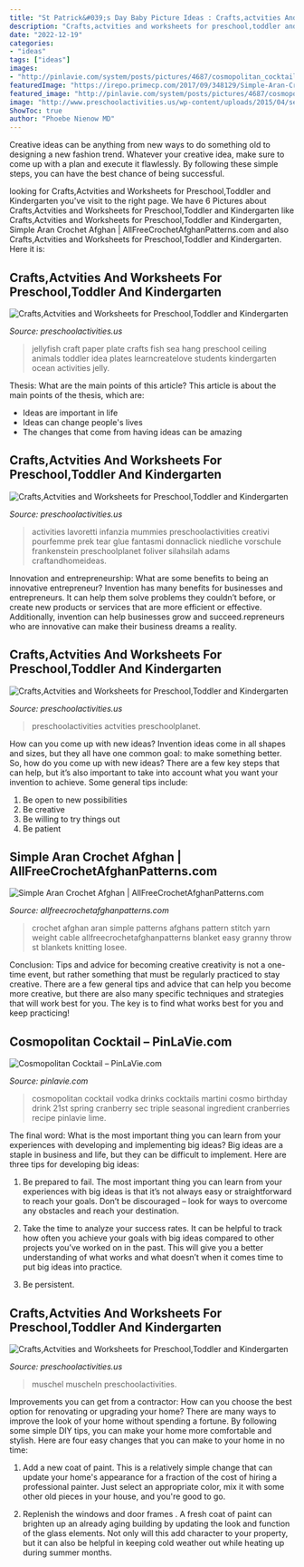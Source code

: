 ```yaml
---
title: "St Patrick&#039;s Day Baby Picture Ideas : Crafts,actvities And Worksheets For Preschool,toddler And Kindergarten"
description: "Crafts,actvities and worksheets for preschool,toddler and kindergarten"
date: "2022-12-19"
categories:
- "ideas"
tags: ["ideas"]
images:
- "http://pinlavie.com/system/posts/pictures/4687/cosmopolitan_cocktail.jpg"
featuredImage: "https://irepo.primecp.com/2017/09/348129/Simple-Aran-Crochet-Afghan-big_ExtraLarge800_ID-2441097.png?v=2441097"
featured_image: "http://pinlavie.com/system/posts/pictures/4687/cosmopolitan_cocktail.jpg"
image: "http://www.preschoolactivities.us/wp-content/uploads/2015/04/seashell-bear-craft.jpg"
ShowToc: true
author: "Phoebe Nienow MD"
---
```



Creative ideas can be anything from new ways to do something old to designing a new fashion trend. Whatever your creative idea, make sure to come up with a plan and execute it flawlessly. By following these simple steps, you can have the best chance of being successful.

	

		
looking for Crafts,Actvities and Worksheets for Preschool,Toddler and Kindergarten you've visit to the right page. We have 6 Pictures about Crafts,Actvities and Worksheets for Preschool,Toddler and Kindergarten like Crafts,Actvities and Worksheets for Preschool,Toddler and Kindergarten, Simple Aran Crochet Afghan | AllFreeCrochetAfghanPatterns.com and also Crafts,Actvities and Worksheets for Preschool,Toddler and Kindergarten. Here it is:
		
    
## Crafts,Actvities And Worksheets For Preschool,Toddler And Kindergarten

<img loading=lazy src="http://www.preschoolactivities.us/wp-content/uploads/2015/01/Paper-Plate-Jellyfish-Craft-1.jpg" onerror="this.onerror=null;this.src='https://tse3.mm.bing.net/th?id=OIP.jhrCI4RqIi_8Fy-ZZT9oZgAAAA&amp;pid=15.1';" alt="Crafts,Actvities and Worksheets for Preschool,Toddler and Kindergarten">

_Source: preschoolactivities.us_

>jellyfish craft paper plate crafts fish sea hang preschool ceiling animals toddler idea plates learncreatelove students kindergarten ocean activities jelly. 

	

Thesis: What are the main points of this article?
This article is about the main points of the thesis, which are: 
- Ideas are important in life
- Ideas can change people's lives
- The changes that come from having ideas can be amazing

    
## Crafts,Actvities And Worksheets For Preschool,Toddler And Kindergarten

<img loading=lazy src="https://www.preschoolactivities.us/wp-content/uploads/2015/10/mummy-craft-for-Halloween.jpg" onerror="this.onerror=null;this.src='https://tse3.mm.bing.net/th?id=OIP._QHEG1Ha01mRmGWh_AwIXgHaJ3&amp;pid=15.1';" alt="Crafts,Actvities and Worksheets for Preschool,Toddler and Kindergarten">

_Source: preschoolactivities.us_

>activities lavoretti infanzia mummies preschoolactivities creativi pourfemme prek tear glue fantasmi donnaclick niedliche vorschule frankenstein preschoolplanet foliver silahsilah adams craftandhomeideas. 

	

Innovation and entrepreneurship: What are some benefits to being an innovative entrepreneur?
Invention has many benefits for businesses and entrepreneurs. It can help them solve problems they couldn’t before, or create new products or services that are more efficient or effective. Additionally, invention can help businesses grow and succeed.repreneurs who are innovative can make their business dreams a reality.

    
## Crafts,Actvities And Worksheets For Preschool,Toddler And Kindergarten

<img loading=lazy src="https://www.preschoolactivities.us/wp-content/uploads/2014/12/toilet-paper-roll-dog-craft1.jpg" onerror="this.onerror=null;this.src='https://tse4.mm.bing.net/th?id=OIP.tdcV8S7r_ZUZUUIKj6TB4wHaJ4&amp;pid=15.1';" alt="Crafts,Actvities and Worksheets for Preschool,Toddler and Kindergarten">

_Source: preschoolactivities.us_

>preschoolactivities actvities preschoolplanet. 

	

How can you come up with new ideas?
Invention ideas come in all shapes and sizes, but they all have one common goal: to make something better. So, how do you come up with new ideas? There are a few key steps that can help, but it’s also important to take into account what you want your invention to achieve. Some general tips include: 
1. Be open to new possibilities 
2. Be creative 
3. Be willing to try things out 
4. Be patient 

    
## Simple Aran Crochet Afghan | AllFreeCrochetAfghanPatterns.com

<img loading=lazy src="https://irepo.primecp.com/2017/09/348129/Simple-Aran-Crochet-Afghan-big_ExtraLarge800_ID-2441097.png?v=2441097" onerror="this.onerror=null;this.src='https://tse4.mm.bing.net/th?id=OIP.WNoz-Gl0x8ym7O7O4lgsMAHaJ4&amp;pid=15.1';" alt="Simple Aran Crochet Afghan | AllFreeCrochetAfghanPatterns.com">

_Source: allfreecrochetafghanpatterns.com_

>crochet afghan aran simple patterns afghans pattern stitch yarn weight cable allfreecrochetafghanpatterns blanket easy granny throw st blankets knitting losee. 

	

Conclusion: Tips and advice for becoming creative
creativity is not a one-time event, but rather something that must be regularly practiced to stay creative. There are a few general tips and advice that can help you become more creative, but there are also many specific techniques and strategies that will work best for you. The key is to find what works best for you and keep practicing!

    
## Cosmopolitan Cocktail – PinLaVie.com

<img loading=lazy src="http://pinlavie.com/system/posts/pictures/4687/cosmopolitan_cocktail.jpg" onerror="this.onerror=null;this.src='https://tse3.mm.bing.net/th?id=OIP.itHOAyXizfk2uVeXsDuD6wHaLG&amp;pid=15.1';" alt="Cosmopolitan Cocktail – PinLaVie.com">

_Source: pinlavie.com_

>cosmopolitan cocktail vodka drinks cocktails martini cosmo birthday drink 21st spring cranberry sec triple seasonal ingredient cranberries recipe pinlavie lime. 

	

The final word: What is the most important thing you can learn from your experiences with developing and implementing big ideas?
Big ideas are a staple in business and life, but they can be difficult to implement. Here are three tips for developing big ideas:
1. Be prepared to fail. The most important thing you can learn from your experiences with big ideas is that it’s not always easy or straightforward to reach your goals. Don’t be discouraged – look for ways to overcome any obstacles and reach your destination.

2. Take the time to analyze your success rates. It can be helpful to track how often you achieve your goals with big ideas compared to other projects you’ve worked on in the past. This will give you a better understanding of what works and what doesn’t when it comes time to put big ideas into practice.

3. Be persistent.

    
## Crafts,Actvities And Worksheets For Preschool,Toddler And Kindergarten

<img loading=lazy src="http://www.preschoolactivities.us/wp-content/uploads/2015/04/seashell-bear-craft.jpg" onerror="this.onerror=null;this.src='https://tse3.mm.bing.net/th?id=OIP.NeVCJRPXeOQTZ9lvMLIGiAHaJ4&amp;pid=15.1';" alt="Crafts,Actvities and Worksheets for Preschool,Toddler and Kindergarten">

_Source: preschoolactivities.us_

>muschel muscheln preschoolactivities. 

	

Improvements you can get from a contractor: How can you choose the best option for renovating or upgrading your home?
There are many ways to improve the look of your home without spending a fortune. By following some simple DIY tips, you can make your home more comfortable and stylish. Here are four easy changes that you can make to your home in no time:
1. Add a new coat of paint. This is a relatively simple change that can update your home's appearance for a fraction of the cost of hiring a professional painter. Just select an appropriate color, mix it with some other old pieces in your house, and you're good to go.

2. Replenish the windows and door frames . A fresh coat of paint can brighten up an already aging building by updating the look and function of the glass elements. Not only will this add character to your property, but it can also be helpful in keeping cold weather out while heating up during summer months.


